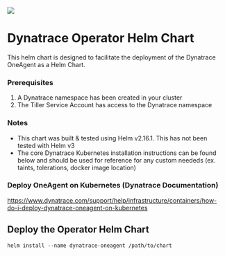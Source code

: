 
![](https://dt-cdn.net/images/dynatrace-logo-rgb-cph-800x142px-ac1b21b785.svg)

# Dynatrace Operator Helm Chart
This helm chart is designed to facilitate the deployment of the Dynatrace OneAgent as a Helm Chart.

### Prerequisites
1. A Dynatrace namespace has been created in your cluster
2. The Tiller Service Account has access to the Dynatrace namespace

### Notes
- This chart was built & tested using Helm v2.16.1. This has not been tested with Helm v3
- The core Dynatrace Kubernetes installation instructions can be found below and should be used for reference for any custom neededs (ex. taints, tolerations, docker image location) 

### Deploy OneAgent on Kubernetes (Dynatrace Documentation)
<https://www.dynatrace.com/support/help/infrastructure/containers/how-do-i-deploy-dynatrace-oneagent-on-kubernetes>


## Deploy the Operator Helm Chart
```
helm install --name dynatrace-oneagent /path/to/chart
```